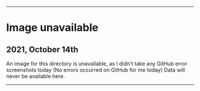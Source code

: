 
***

# Image unavailable

## 2021, October 14th

An image for this directory is unavailable, as I didn't take any GitHub error screenshots today (No errors occurred on GitHub for me today) Data will never be available here.

***

